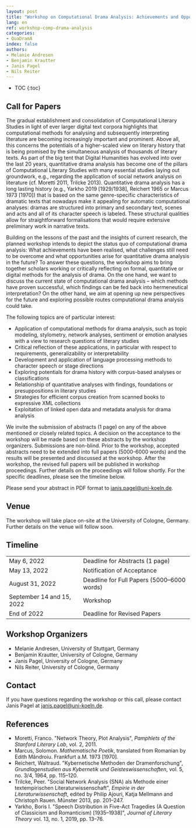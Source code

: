 ```yaml
---
layout: post
title: "Workshop on Computational Drama Analysis: Achievements and Opportunities"
lang: en
ref: workshop-comp-drama-analysis
categories:
- QuaDramA
index: false
authors:
- Melanie Andresen
- Benjamin Krautter
- Janis Pagel
- Nils Reiter
---
```


* TOC
{:toc}

## Call for Papers

The gradual establishment and consolidation of Computational Literary Studies in light of ever larger digital text corpora highlights that computational methods for analysing and subsequently interpreting literature are becoming increasingly important and prominent. Above all, this concerns the potentials of a higher-scaled view on literary history that is being promised by the simultaneous analysis of thousands of literary texts. As part of the big tent that Digital Humanities has evolved into over the last 20 years, quantitative drama analysis has become one of the pillars of Computational Literary Studies with many essential studies laying out groundwork, e.g., regarding the application of social network analysis on literature (cf. Moretti 2011, Trilcke 2013). Quantitative drama analysis has a long lasting history (e.g., Yarkho 2019 [1929/1938], Reichert 1965 or Marcus 1973 [1970]) that is based on the same genre-specific characteristics of dramatic texts that nowadays make it appealing for automatic computational analyses: dramas are structured into primary and secondary text, scenes and acts and all of its character speech is labeled. These structural qualities allow for straightforward formalisations that would require extensive preliminary work in narrative texts.

Building on the lessons of the past and the insights of current research, the planned workshop intends to depict the status quo of computational drama analysis: What achievements have been realised, what challenges still need to be overcome and what opportunities arise for quantitative drama analysis in the future? To answer these questions, the workshop aims to bring together scholars working or critically reflecting on formal, quantitative or digital methods for the analysis of drama. On the one hand, we want to discuss the current state of computational drama analysis – which methods have proven successful, which findings can be fed back into hermeneutical interpretation? On the other hand, we aim at opening up new perspectives for the future and exploring possible routes computational drama analysis could take.

 The following topics are of particular interest:
- Application of computational methods for drama analysis, such as topic modeling, stylometry, network analyses, sentiment or emotion analyses with a view to research questions of literary studies
- Critical reflection of these applications, in particular with respect to requirements, generalizability or interpretability
- Development and application of language processing methods to character speech or stage directions
- Exploring potentials for drama history with corpus-based analyses or classifications
- Relationship of quantitative analyses with findings, foundations or presuppositions in literary studies
- Strategies for efficient corpus creation from scanned books to expressive XML collections
- Exploitation of linked open data and metadata analysis for drama analysis

We invite the submission of abstracts (1 page) on any of the above mentioned or closely related topics. A decision on the acceptance to the workshop will be made based on these abstracts by the workshop organizers. Submissions are non-blind. Prior to the workshop, accepted abstracts need to be extended into full papers (5000-6000 words) and the results will be presented and discussed at the workshop. After the workshop, the revised full papers will be published in workshop proceedings. Further details on the proceedings will follow shortly.
For the specific deadlines, please see the timeline below.

Please send your abstract in PDF format to [janis.pagel@uni-koeln.de](mailto:janis.pagel@uni-koeln.de).

## Venue

The workshop will take place on-site at the University of Cologne, Germany. Further details on the venue will follow soon.

## Timeline
|                           |                                            |
| ---                       | ---                                        |
| May 6, 2022               | Deadline for Abstracts (1 page)            |
| May 13, 2022              | Notification of Acceptance                 |
| August 31, 2022           | Deadline for Full Papers (5000–6000 words) |
| September 14 and 15, 2022 | Workshop                                   |
| End of 2022               | Deadline for Revised Papers                |

## Workshop Organizers

- Melanie Andresen, University of Stuttgart, Germany
- Benjamin Krautter, University of Cologne, Germany
- Janis Pagel, University of Cologne, Germany
- Nils Reiter, University of Cologne, Germany

## Contact

If you have questions regarding the workshop or this call, please contact Janis Pagel at [janis.pagel@uni-koeln.de](mailto:janis.pagel@uni-koeln.de).

## References

- Moretti, Franco. "Network Theory, Plot Analysis", <i>Pamphlets of the Stanford Literary Lab</i>, vol. 2, 2011.
- Marcus, Solomon. <i>Mathematische Poetik</i>, translated from Romanian by Edith Mândroiu. Frankfurt a.M. 1973 [1970].
- Reichert, Waltraud. "Kybernetische Methoden der Dramenforschung", <i>Grundlagenstudien aus Kybernetik und Geisteswissenschaften</i>, vol. 5, no. 3/4, 1964, pp. 115–120.
- Trilcke, Peer. "Social Network Analysis (SNA) als Methode einer textempirischen Literaturwissenschaft", <i>Empirie in der Literaturwissenschaft</i>, edited by Philip Ajouri, Katja Mellmann and Christoph Rauen. Münster 2013, pp. 201–247.
- Yarkho, Boris I. "Speech Distribution in Five-Act Tragedies (A Question of Classicism and Romanticism) [1935–1938]", <i>Journal of Literary Theory</i> vol. 13, no. 1, 2019, pp. 13–76.
